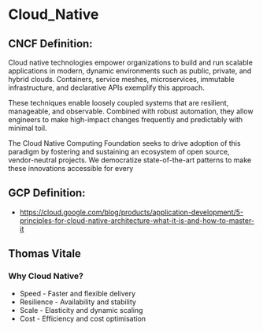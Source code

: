# Cloud_Native

## CNCF Definition:

Cloud native technologies empower organizations to build and run scalable applications in modern, 
dynamic environments such as public, private, and hybrid clouds. Containers, service meshes, microservices, 
immutable infrastructure, and declarative APIs exemplify this approach.

These techniques enable loosely coupled systems that are resilient, manageable, and observable. 
Combined with robust automation, they allow engineers to make high-impact changes frequently and 
predictably with minimal toil.

The Cloud Native Computing Foundation seeks to drive adoption of this paradigm by fostering and sustaining 
an ecosystem of open source, vendor-neutral projects. We democratize state-of-the-art patterns to make these 
innovations accessible for every

## GCP Definition:

- https://cloud.google.com/blog/products/application-development/5-principles-for-cloud-native-architecture-what-it-is-and-how-to-master-it

## Thomas Vitale
 
### Why Cloud Native?
- Speed - Faster and flexible delivery
- Resilience - Availability and stability
- Scale - Elasticity and dynamic scaling
- Cost - Efficiency and cost optimisation
